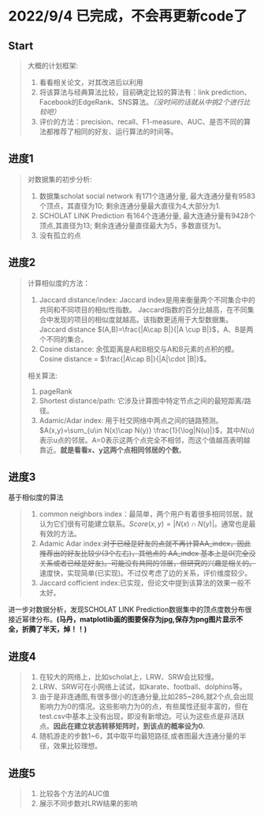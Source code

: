 # 2022/9/4 已完成，不会再更新code了



## Start
> 大概的计划框架:
> 1. 看看相关论文，对其改进后以利用
> 2. 将该算法与经典算法比较，目前确定比较的算法有：link prediction、Facebook的EdgeRank、SNS算法。*（没时间的话就从中挑2个进行比较吧）*
> 3. 评价的方法：precision、recall、F1-measure、AUC、是否不同的算法都推荐了相同的好友、运行算法的时间等。

## 进度1
> 对数据集的初步分析:
> 1. 数据集scholat social network 有171个连通分量, 最大连通分量有9583个顶点，其直径为10; 剩余连通分量最大直径为4,大部分为1.
> 2. SCHOLAT LINK Prediction 有164个连通分量, 最大连通分量有9428个顶点,其直径为13; 剩余连通分量直径最大为5，多数直径为1。
> 3. 没有孤立的点
## 进度2
> 计算相似度的方法：
> 1. Jaccard distance/index:
Jaccard index是用来衡量两个不同集合中的共同和不同项目的相似性指数。  Jaccard指数的百分比越高，在不同集合中发现的项目的相似度就越高。该指数更适用于大型数据集。
Jaccard distance $(A,B)=\frac{|A\cap B|}{|A \cup B|}$，A、B是两个不同的集合。
> 2. Cosine distance:
余弦距离是A和B相交与A和B元素的点积的模。Cosine distance = $\frac{|A\cap B|}{|A|\cdot |B|}$。
>
>
> 相关算法:
> 1. pageRank
> 2. Shortest distance/path: 它涉及计算图中特定节点之间的最短距离/路径。
> 3. Adamic/Adar index: 用于社交网络中两点之间的链路预测。$A(x,y)=\sum_{u\in N(x)\cap N(y)} \frac{1}{\log|N(u)|}$，其中$N(u)$表示u点的邻居。A=0表示这两个点完全不相邻，而这个值越高表明越靠近。**就是看看x、y这两个点相同邻居的个数**。


## 进度3
基于相似度的算法
> 1. common neighbors index：最简单，两个用户有着很多相同邻居，就认为它们很有可能建立联系。$Score(x,y)=|N(x)\cap N(y)|$。通常也是最有效的方法。
> 2. Adamic Adar index:~~对于已经是好友的点就不再计算AA_index，因此推荐出的好友比较少(3个左右)，其他点的 AA_index 基本上是0(完全没关系或者已经是好友)。可能没有共同的邻居，但研究的兴趣是相关的。~~
速度快，实现简单(已实现)。不过仅考虑了边的关系，评价维度较少。
> 3. Jaccard cofficient index:已实现，但论文中提到该算法的效果一般不太好。

进一步对数据分析，发现SCHOLAT LINK Prediction数据集中的顶点度数分布很接近幂律分布。**(马丹，matplotlib画的图要保存为jpg,保存为png图片显示不全，折腾了半天，焯！！)**

## 进度4
> 1. 在较大的网络上，比如scholat上，LRW、SRW会比较慢。
> 2. LRW、SRW可在小网络上试试，如karate、football、dolphins等。
> 3. 由于是非连通图,有很多很小的连通分量,比如285~286,就2个点,会出现影响力为0的情况。这些影响力为0的点，有些属性还挺丰富的，但在test.csv中基本上没有出现，即没有新增边。可认为这些点是非活跃点。**因此在建立状态转移矩阵时，到该点的概率设为0.**
> 4. 随机游走的步数1~6，其中取平均最短路径,或者图最大连通分量的半径，效果比较理想。

## 进度5
> 1. 比较各个方法的AUC值
> 2. 展示不同步数对LRW结果的影响
